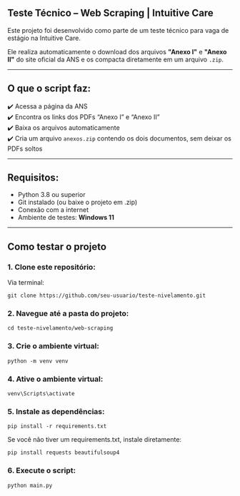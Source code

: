 ## Teste Técnico – Web Scraping | Intuitive Care

Este projeto foi desenvolvido como parte de um teste técnico para vaga de estágio na Intuitive Care.

Ele realiza automaticamente o download dos arquivos **"Anexo I"** e **"Anexo II"** do site oficial da ANS e os compacta diretamente em um arquivo `.zip`.

---

## O que o script faz:

✔️ Acessa a página da ANS  
✔️ Encontra os links dos PDFs “Anexo I” e “Anexo II”  
✔️ Baixa os arquivos automaticamente  
✔️ Cria um arquivo `anexos.zip` contendo os dois documentos, sem deixar os PDFs soltos

---

## Requisitos:

- Python 3.8 ou superior
- Git instalado (ou baixe o projeto em .zip)
- Conexão com a internet
- Ambiente de testes: **Windows 11**

---

## Como testar o projeto 

### 1. Clone este repositório:

Via terminal:

`git clone https://github.com/seu-usuario/teste-nivelamento.git`

### 2. Navegue até a pasta do projeto:

`cd teste-nivelamento/web-scraping`

### 3. Crie o ambiente virtual:

`python -m venv venv`

### 4. Ative o ambiente virtual:

`venv\Scripts\activate`

### 5. Instale as dependências:

`pip install -r requirements.txt`

Se você não tiver um requirements.txt, instale diretamente:

`pip install requests beautifulsoup4`

### 6. Execute o script:

`python main.py`

